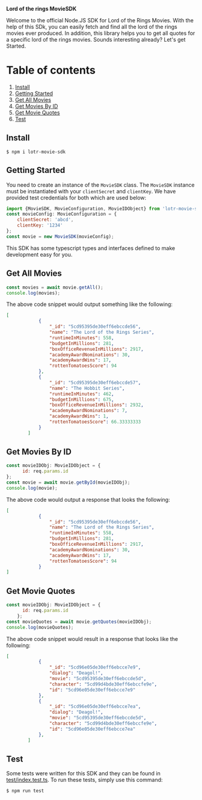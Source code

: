 **Lord of the rings MovieSDK**

Welcome to the official Node.JS SDK for Lord of the Rings Movies. With the help of this SDk, you can easily fetch and find all the lord of the rings movies ever produced. In addition, this library helps you to get all quotes for a specific lord of the rings movies. Sounds interesting already? Let's get Started.
# Table of contents
1. [Install](#install)
2. [Getting Started](#getting-started)
3. [Get All Movies](#get-all-movies)
4. [Get Movies By ID](#get-by-id)
5. [Get Movie Quotes](#get-movie-quotes)
6. [Test](#test)

## Install <a name="install"></a>
```
$ npm i lotr-movie-sdk
```

## Getting Started <a name="getting-started"></a>
You need to create an instance of the `MovieSDK` class. The `MovieSDK` instance must be instantiated with your `clientSecret` and `clientKey`. We have provided test credentials for both which are used below:
```javascript
import {MovieSDK, MovieConfiguration, MovieIDObject} from 'lotr-movie-sdk';
const movieConfig: MovieConfiguration = {
    clientSecret: 'abcd',
    clientKey: '1234'
};
const movie = new MovieSDK(movieConfig);
```
This SDK has some typescript types and interfaces defined to make development easy for you.

## Get All Movies <a name="get-all-movies"></a>
```javascript
const movies = await movie.getAll();
console.log(movies);
```
The above code snippet would output something like the following:
```json
[
            {
                "_id": "5cd95395de30eff6ebccde56",
                "name": "The Lord of the Rings Series",
                "runtimeInMinutes": 558,
                "budgetInMillions": 281,
                "boxOfficeRevenueInMillions": 2917,
                "academyAwardNominations": 30,
                "academyAwardWins": 17,
                "rottenTomatoesScore": 94
            },
            {
                "_id": "5cd95395de30eff6ebccde57",
                "name": "The Hobbit Series",
                "runtimeInMinutes": 462,
                "budgetInMillions": 675,
                "boxOfficeRevenueInMillions": 2932,
                "academyAwardNominations": 7,
                "academyAwardWins": 1,
                "rottenTomatoesScore": 66.33333333
            }
        ]
```
## Get Movies By ID <a name="get-by-id"></a>
```javascript
const movieIDObj: MovieIDObject = {
      id: req.params.id
};
const movie = await movie.getById(movieIDObj);
console.log(movie);
```
The above code would output a response that looks the following:
```json
[
            {
                "_id": "5cd95395de30eff6ebccde56",
                "name": "The Lord of the Rings Series",
                "runtimeInMinutes": 558,
                "budgetInMillions": 281,
                "boxOfficeRevenueInMillions": 2917,
                "academyAwardNominations": 30,
                "academyAwardWins": 17,
                "rottenTomatoesScore": 94
            }
]
```

## Get Movie Quotes <a name="get-movie-quotes"></a>
```javascript
const movieIDObj: MovieIDObject = {
      id: req.params.id
    };
const movieQuotes = await movie.getQuotes(movieIDObj);
console.log(movieQuotes);
```
The above code snippet would result in a response that looks like the following:
```json
[
            {
                "_id": "5cd96e05de30eff6ebcce7e9",
                "dialog": "Deagol!",
                "movie": "5cd95395de30eff6ebccde5d",
                "character": "5cd99d4bde30eff6ebccfe9e",
                "id": "5cd96e05de30eff6ebcce7e9"
            },
            {
                "_id": "5cd96e05de30eff6ebcce7ea",
                "dialog": "Deagol!",
                "movie": "5cd95395de30eff6ebccde5d",
                "character": "5cd99d4bde30eff6ebccfe9e",
                "id": "5cd96e05de30eff6ebcce7ea"
            },
        ]
```

## Test <a name="test"></a>
Some tests were written for this SDK and they can be found in [test/index.test.ts](./test/index.test.ts). To run these tests, simply use this command:
```
$ npm run test
```
